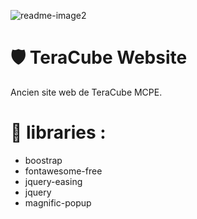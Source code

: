  ![readme-image2](https://teracube.eu/storage/img/github.png) 
# 🛡 TeraCube Website

Ancien site web de TeraCube MCPE.

# 💾 libraries :
* boostrap
* fontawesome-free
* jquery-easing
* jquery
* magnific-popup 
